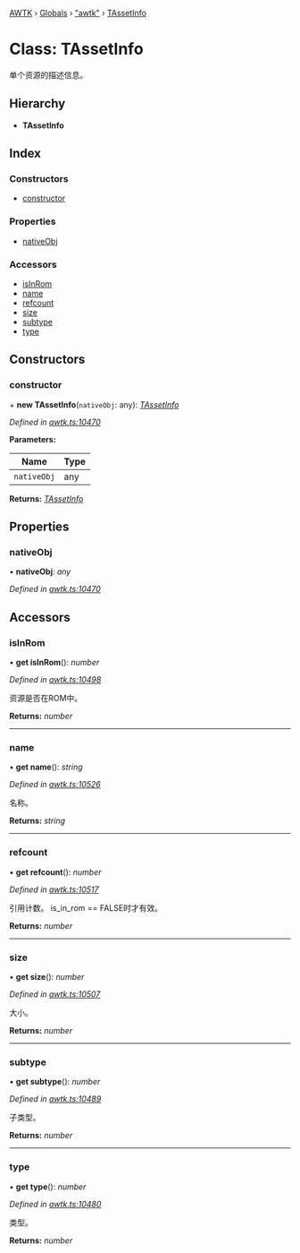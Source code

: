 [AWTK](../README.md) › [Globals](../globals.md) › ["awtk"](../modules/_awtk_.md) › [TAssetInfo](_awtk_.tassetinfo.md)

# Class: TAssetInfo

单个资源的描述信息。

## Hierarchy

* **TAssetInfo**

## Index

### Constructors

* [constructor](_awtk_.tassetinfo.md#constructor)

### Properties

* [nativeObj](_awtk_.tassetinfo.md#nativeobj)

### Accessors

* [isInRom](_awtk_.tassetinfo.md#isinrom)
* [name](_awtk_.tassetinfo.md#name)
* [refcount](_awtk_.tassetinfo.md#refcount)
* [size](_awtk_.tassetinfo.md#size)
* [subtype](_awtk_.tassetinfo.md#subtype)
* [type](_awtk_.tassetinfo.md#type)

## Constructors

###  constructor

\+ **new TAssetInfo**(`nativeObj`: any): *[TAssetInfo](_awtk_.tassetinfo.md)*

*Defined in [awtk.ts:10470](https://github.com/zlgopen/awtk-binding/blob/5be3859/tools/code_gen/js/output/awtk.ts#L10470)*

**Parameters:**

Name | Type |
------ | ------ |
`nativeObj` | any |

**Returns:** *[TAssetInfo](_awtk_.tassetinfo.md)*

## Properties

###  nativeObj

• **nativeObj**: *any*

*Defined in [awtk.ts:10470](https://github.com/zlgopen/awtk-binding/blob/5be3859/tools/code_gen/js/output/awtk.ts#L10470)*

## Accessors

###  isInRom

• **get isInRom**(): *number*

*Defined in [awtk.ts:10498](https://github.com/zlgopen/awtk-binding/blob/5be3859/tools/code_gen/js/output/awtk.ts#L10498)*

资源是否在ROM中。

**Returns:** *number*

___

###  name

• **get name**(): *string*

*Defined in [awtk.ts:10526](https://github.com/zlgopen/awtk-binding/blob/5be3859/tools/code_gen/js/output/awtk.ts#L10526)*

名称。

**Returns:** *string*

___

###  refcount

• **get refcount**(): *number*

*Defined in [awtk.ts:10517](https://github.com/zlgopen/awtk-binding/blob/5be3859/tools/code_gen/js/output/awtk.ts#L10517)*

引用计数。
is\_in\_rom == FALSE时才有效。

**Returns:** *number*

___

###  size

• **get size**(): *number*

*Defined in [awtk.ts:10507](https://github.com/zlgopen/awtk-binding/blob/5be3859/tools/code_gen/js/output/awtk.ts#L10507)*

大小。

**Returns:** *number*

___

###  subtype

• **get subtype**(): *number*

*Defined in [awtk.ts:10489](https://github.com/zlgopen/awtk-binding/blob/5be3859/tools/code_gen/js/output/awtk.ts#L10489)*

子类型。

**Returns:** *number*

___

###  type

• **get type**(): *number*

*Defined in [awtk.ts:10480](https://github.com/zlgopen/awtk-binding/blob/5be3859/tools/code_gen/js/output/awtk.ts#L10480)*

类型。

**Returns:** *number*
